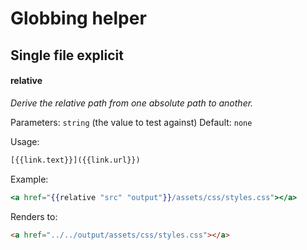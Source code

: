 

# Globbing helper


## Single file explicit
#### relative
_Derive the relative path from one absolute path to another._

Parameters: `string` (the value to test against)
Default: `none`

Usage:
``` html
[{{link.text}}]({{link.url}})
```
Example:
``` handlebars
<a href="{{relative "src" "output"}}/assets/css/styles.css"></a> 

```
Renders to: 
``` html
<a href="../../output/assets/css/styles.css"></a> 
```


